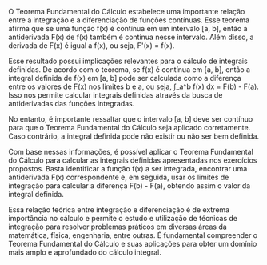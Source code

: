 O Teorema Fundamental do Cálculo estabelece uma importante relação entre a integração e a diferenciação de funções contínuas. Esse teorema afirma que se uma função f(x) é contínua em um intervalo [a, b], então a antiderivada F(x) de f(x) também é contínua nesse intervalo. Além disso, a derivada de F(x) é igual a f(x), ou seja, F'(x) = f(x).

Esse resultado possui implicações relevantes para o cálculo de integrais definidas. De acordo com o teorema, se f(x) é contínua em [a, b], então a integral definida de f(x) em [a, b] pode ser calculada como a diferença entre os valores de F(x) nos limites b e a, ou seja, ∫_a^b f(x) dx = F(b) - F(a). Isso nos permite calcular integrais definidas através da busca de antiderivadas das funções integradas.

No entanto, é importante ressaltar que o intervalo [a, b] deve ser contínuo para que o Teorema Fundamental do Cálculo seja aplicado corretamente. Caso contrário, a integral definida pode não existir ou não ser bem definida.

Com base nessas informações, é possível aplicar o Teorema Fundamental do Cálculo para calcular as integrais definidas apresentadas nos exercícios propostos. Basta identificar a função f(x) a ser integrada, encontrar uma antiderivada F(x) correspondente e, em seguida, usar os limites de integração para calcular a diferença F(b) - F(a), obtendo assim o valor da integral definida.

Essa relação teórica entre integração e diferenciação é de extrema importância no cálculo e permite o estudo e utilização de técnicas de integração para resolver problemas práticos em diversas áreas da matemática, física, engenharia, entre outras. É fundamental compreender o Teorema Fundamental do Cálculo e suas aplicações para obter um domínio mais amplo e aprofundado do cálculo integral.